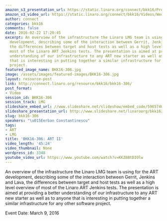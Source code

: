 ```yaml
---
amazon_s3_presentation_url: https://static.linaro.org/connect/bkk16/Presentations/Wednesday/BKK16-306.pdf
amazon_s3_video_url: https://static.linaro.org/connect/bkk16/Videos/Wednesday/BKK16-306%20ART%20II.mp4
author: connect
categories: bkk16
comments: false
date: 2016-02-22 17:20:45
excerpt: An overview of the infrastructure the Linaro LMG team is using for the ART
  development, describing some of the interaction between Gerrit, Jenkins and Lava,
  the differences between target and host tests as well as a high level overview of
  most of the Linaro ART Jenkins tests. The presentation is aimed at providing a better
  understanding of our infrastructure to any ART new starter as well as to anyone
  that is interesting in putting together a similar infrastructure for any other software
  project.
featured_image_name: BKK16-306.jpg
image: /assets/images/featured-images/BKK16-306.jpg
layout: resource-post
link: http://connect.linaro.org/resource/bkk16/bkk16-306/
post_format:
- Video
session_id: BKK16-306
session_track: LMG
slideshare_embed_url: //www.slideshare.net/slideshow/embed_code/59657401
slideshare_presentation_url: http://www.slideshare.net/linaroorg/bkk16306-art-ii
slug: bkk16-306
speakers: "\u015Eerban Constantinescu"
tags:
- ART
- LMG
title: 'BKK16-306: ART II'
video_length: '45:24'
video_thumbnail: None
wordpress_id: 3348
youtube_video_url: https://www.youtube.com/watch?v=KKZ8BtDIOlw
---
```


An overview of the infrastructure the Linaro LMG team is using for the ART development, describing some of the interaction between Gerrit, Jenkins and Lava, the differences between target and host tests as well as a high level overview of most of the Linaro ART Jenkins tests. The presentation is aimed at providing a better understanding of our infrastructure to any ART new starter as well as to anyone that is interesting in putting together a similar infrastructure for any other software project.

Event Date: March 9, 2016
